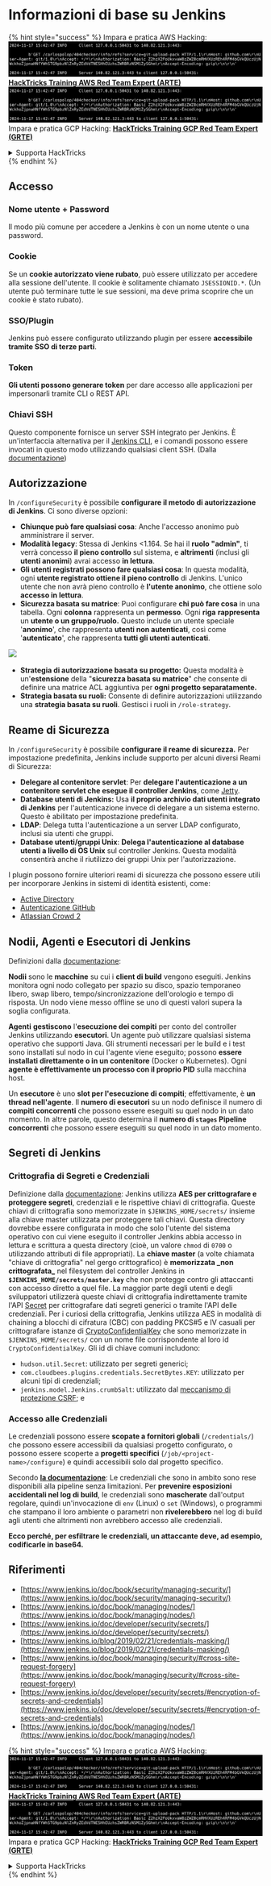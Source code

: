 # Informazioni di base su Jenkins

{% hint style="success" %}
Impara e pratica AWS Hacking:<img src="../../.gitbook/assets/image (1).png" alt="" data-size="line">[**HackTricks Training AWS Red Team Expert (ARTE)**](https://training.hacktricks.xyz/courses/arte)<img src="../../.gitbook/assets/image (1).png" alt="" data-size="line">\
Impara e pratica GCP Hacking: <img src="../../.gitbook/assets/image (2).png" alt="" data-size="line">[**HackTricks Training GCP Red Team Expert (GRTE)**<img src="../../.gitbook/assets/image (2).png" alt="" data-size="line">](https://training.hacktricks.xyz/courses/grte)

<details>

<summary>Supporta HackTricks</summary>

* Controlla i [**piani di abbonamento**](https://github.com/sponsors/carlospolop)!
* **Unisciti al** 💬 [**gruppo Discord**](https://discord.gg/hRep4RUj7f) o al [**gruppo telegram**](https://t.me/peass) o **seguici** su **Twitter** 🐦 [**@hacktricks\_live**](https://twitter.com/hacktricks\_live)**.**
* **Condividi trucchi di hacking inviando PR ai** [**HackTricks**](https://github.com/carlospolop/hacktricks) e [**HackTricks Cloud**](https://github.com/carlospolop/hacktricks-cloud) repos di github.

</details>
{% endhint %}

## Accesso

### Nome utente + Password

Il modo più comune per accedere a Jenkins è con un nome utente o una password.

### Cookie

Se un **cookie autorizzato viene rubato**, può essere utilizzato per accedere alla sessione dell'utente. Il cookie è solitamente chiamato `JSESSIONID.*`. (Un utente può terminare tutte le sue sessioni, ma deve prima scoprire che un cookie è stato rubato).

### SSO/Plugin

Jenkins può essere configurato utilizzando plugin per essere **accessibile tramite SSO di terze parti**.

### Token

**Gli utenti possono generare token** per dare accesso alle applicazioni per impersonarli tramite CLI o REST API.

### Chiavi SSH

Questo componente fornisce un server SSH integrato per Jenkins. È un'interfaccia alternativa per il [Jenkins CLI](https://www.jenkins.io/doc/book/managing/cli/), e i comandi possono essere invocati in questo modo utilizzando qualsiasi client SSH. (Dalla [documentazione](https://plugins.jenkins.io/sshd/))

## Autorizzazione

In `/configureSecurity` è possibile **configurare il metodo di autorizzazione di Jenkins**. Ci sono diverse opzioni:

* **Chiunque può fare qualsiasi cosa**: Anche l'accesso anonimo può amministrare il server.
* **Modalità legacy**: Stessa di Jenkins <1.164. Se hai il **ruolo "admin"**, ti verrà concesso **il pieno controllo** sul sistema, e **altrimenti** (inclusi gli **utenti anonimi**) avrai accesso **in lettura**.
* **Gli utenti registrati possono fare qualsiasi cosa**: In questa modalità, ogni **utente registrato ottiene il pieno controllo** di Jenkins. L'unico utente che non avrà pieno controllo è **l'utente anonimo**, che ottiene solo **accesso in lettura**.
* **Sicurezza basata su matrice**: Puoi configurare **chi può fare cosa** in una tabella. Ogni **colonna** rappresenta un **permesso**. Ogni **riga** **rappresenta** un **utente o un gruppo/ruolo.** Questo include un utente speciale '**anonimo**', che rappresenta **utenti non autenticati**, così come '**autenticato**', che rappresenta **tutti gli utenti autenticati**.

![](<../../.gitbook/assets/image (149).png>)

* **Strategia di autorizzazione basata su progetto:** Questa modalità è un'**estensione** della "**sicurezza basata su matrice**" che consente di definire una matrice ACL aggiuntiva per **ogni progetto separatamente.**
* **Strategia basata su ruoli:** Consente di definire autorizzazioni utilizzando una **strategia basata su ruoli**. Gestisci i ruoli in `/role-strategy`.

## **Reame di Sicurezza**

In `/configureSecurity` è possibile **configurare il reame di sicurezza.** Per impostazione predefinita, Jenkins include supporto per alcuni diversi Reami di Sicurezza:

* **Delegare al contenitore servlet**: Per **delegare l'autenticazione a un contenitore servlet che esegue il controller Jenkins**, come [Jetty](https://www.eclipse.org/jetty/).
* **Database utenti di Jenkins:** Usa **il proprio archivio dati utenti integrato di Jenkins** per l'autenticazione invece di delegare a un sistema esterno. Questo è abilitato per impostazione predefinita.
* **LDAP**: Delega tutta l'autenticazione a un server LDAP configurato, inclusi sia utenti che gruppi.
* **Database utenti/gruppi Unix**: **Delega l'autenticazione al database utenti a livello di OS Unix** sul controller Jenkins. Questa modalità consentirà anche il riutilizzo dei gruppi Unix per l'autorizzazione.

I plugin possono fornire ulteriori reami di sicurezza che possono essere utili per incorporare Jenkins in sistemi di identità esistenti, come:

* [Active Directory](https://plugins.jenkins.io/active-directory)
* [Autenticazione GitHub](https://plugins.jenkins.io/github-oauth)
* [Atlassian Crowd 2](https://plugins.jenkins.io/crowd2)

## Nodii, Agenti e Esecutori di Jenkins

Definizioni dalla [documentazione](https://www.jenkins.io/doc/book/managing/nodes/):

**Nodii** sono le **macchine** su cui i **client di build** vengono eseguiti. Jenkins monitora ogni nodo collegato per spazio su disco, spazio temporaneo libero, swap libero, tempo/sincronizzazione dell'orologio e tempo di risposta. Un nodo viene messo offline se uno di questi valori supera la soglia configurata.

**Agenti** **gestiscono** l'**esecuzione dei compiti** per conto del controller Jenkins utilizzando **esecutori**. Un agente può utilizzare qualsiasi sistema operativo che supporti Java. Gli strumenti necessari per le build e i test sono installati sul nodo in cui l'agente viene eseguito; possono **essere installati direttamente o in un contenitore** (Docker o Kubernetes). Ogni **agente è effettivamente un processo con il proprio PID** sulla macchina host.

Un **esecutore** è uno **slot per l'esecuzione di compiti**; effettivamente, è **un thread nell'agente**. Il **numero di esecutori** su un nodo definisce il numero di **compiti concorrenti** che possono essere eseguiti su quel nodo in un dato momento. In altre parole, questo determina il **numero di `stages` Pipeline concorrenti** che possono essere eseguiti su quel nodo in un dato momento.

## Segreti di Jenkins

### Crittografia di Segreti e Credenziali

Definizione dalla [documentazione](https://www.jenkins.io/doc/developer/security/secrets/#encryption-of-secrets-and-credentials): Jenkins utilizza **AES per crittografare e proteggere segreti**, credenziali e le rispettive chiavi di crittografia. Queste chiavi di crittografia sono memorizzate in `$JENKINS_HOME/secrets/` insieme alla chiave master utilizzata per proteggere tali chiavi. Questa directory dovrebbe essere configurata in modo che solo l'utente del sistema operativo con cui viene eseguito il controller Jenkins abbia accesso in lettura e scrittura a questa directory (cioè, un valore `chmod` di `0700` o utilizzando attributi di file appropriati). La **chiave master** (a volte chiamata "chiave di crittografia" nel gergo crittografico) è **memorizzata \_non crittografata\_** nel filesystem del controller Jenkins in **`$JENKINS_HOME/secrets/master.key`** che non protegge contro gli attaccanti con accesso diretto a quel file. La maggior parte degli utenti e degli sviluppatori utilizzerà queste chiavi di crittografia indirettamente tramite l'API [Secret](https://javadoc.jenkins.io/byShortName/Secret) per crittografare dati segreti generici o tramite l'API delle credenziali. Per i curiosi della crittografia, Jenkins utilizza AES in modalità di chaining a blocchi di cifratura (CBC) con padding PKCS#5 e IV casuali per crittografare istanze di [CryptoConfidentialKey](https://javadoc.jenkins.io/byShortName/CryptoConfidentialKey) che sono memorizzate in `$JENKINS_HOME/secrets/` con un nome file corrispondente al loro id `CryptoConfidentialKey`. Gli id di chiave comuni includono:

* `hudson.util.Secret`: utilizzato per segreti generici;
* `com.cloudbees.plugins.credentials.SecretBytes.KEY`: utilizzato per alcuni tipi di credenziali;
* `jenkins.model.Jenkins.crumbSalt`: utilizzato dal [meccanismo di protezione CSRF](https://www.jenkins.io/doc/book/managing/security/#cross-site-request-forgery); e

### Accesso alle Credenziali

Le credenziali possono essere **scopate a fornitori globali** (`/credentials/`) che possono essere accessibili da qualsiasi progetto configurato, o possono essere scoperte a **progetti specifici** (`/job/<project-name>/configure`) e quindi accessibili solo dal progetto specifico.

Secondo [**la documentazione**](https://www.jenkins.io/blog/2019/02/21/credentials-masking/): Le credenziali che sono in ambito sono rese disponibili alla pipeline senza limitazioni. Per **prevenire esposizioni accidentali nel log di build**, le credenziali sono **mascherate** dall'output regolare, quindi un'invocazione di `env` (Linux) o `set` (Windows), o programmi che stampano il loro ambiente o parametri non **rivelerebbero** nel log di build agli utenti che altrimenti non avrebbero accesso alle credenziali.

**Ecco perché, per esfiltrare le credenziali, un attaccante deve, ad esempio, codificarle in base64.**

## Riferimenti

* [https://www.jenkins.io/doc/book/security/managing-security/](https://www.jenkins.io/doc/book/security/managing-security/)
* [https://www.jenkins.io/doc/book/managing/nodes/](https://www.jenkins.io/doc/book/managing/nodes/)
* [https://www.jenkins.io/doc/developer/security/secrets/](https://www.jenkins.io/doc/developer/security/secrets/)
* [https://www.jenkins.io/blog/2019/02/21/credentials-masking/](https://www.jenkins.io/blog/2019/02/21/credentials-masking/)
* [https://www.jenkins.io/doc/book/managing/security/#cross-site-request-forgery](https://www.jenkins.io/doc/book/managing/security/#cross-site-request-forgery)
* [https://www.jenkins.io/doc/developer/security/secrets/#encryption-of-secrets-and-credentials](https://www.jenkins.io/doc/developer/security/secrets/#encryption-of-secrets-and-credentials)
* [https://www.jenkins.io/doc/book/managing/nodes/](https://www.jenkins.io/doc/book/managing/nodes/)

{% hint style="success" %}
Impara e pratica AWS Hacking:<img src="../../.gitbook/assets/image (1).png" alt="" data-size="line">[**HackTricks Training AWS Red Team Expert (ARTE)**](https://training.hacktricks.xyz/courses/arte)<img src="../../.gitbook/assets/image (1).png" alt="" data-size="line">\
Impara e pratica GCP Hacking: <img src="../../.gitbook/assets/image (2).png" alt="" data-size="line">[**HackTricks Training GCP Red Team Expert (GRTE)**<img src="../../.gitbook/assets/image (2).png" alt="" data-size="line">](https://training.hacktricks.xyz/courses/grte)

<details>

<summary>Supporta HackTricks</summary>

* Controlla i [**piani di abbonamento**](https://github.com/sponsors/carlospolop)!
* **Unisciti al** 💬 [**gruppo Discord**](https://discord.gg/hRep4RUj7f) o al [**gruppo telegram**](https://t.me/peass) o **seguici** su **Twitter** 🐦 [**@hacktricks\_live**](https://twitter.com/hacktricks\_live)**.**
* **Condividi trucchi di hacking inviando PR ai** [**HackTricks**](https://github.com/carlospolop/hacktricks) e [**HackTricks Cloud**](https://github.com/carlospolop/hacktricks-cloud) repos di github.

</details>
{% endhint %}
